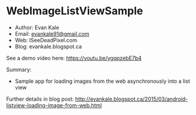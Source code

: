 WebImageListViewSample
======================
- Author: Evan Kale
- Email: evankale91@gmail.com
- Web: ISeeDeadPixel.com
- Blog: evankale.blogspot.ca

See a demo video here:
https://youtu.be/ygqpzebE7b4

Summary:
- Sample app for loading images from the web asynchronously into a list view

Further details in blog post: 
http://evankale.blogspot.ca/2015/03/android-listview-loading-image-from-web.html
